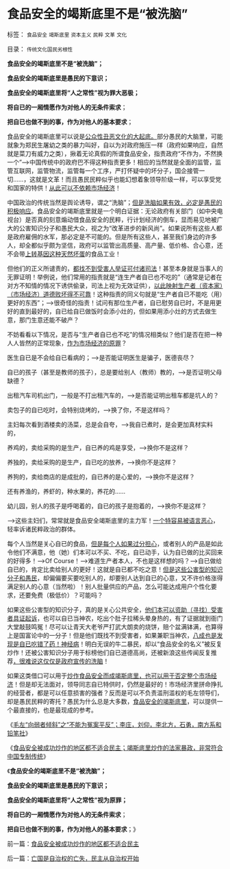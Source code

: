 # 食品安全的竭斯底里不是“被洗脑”

标签： `食品安全` `竭斯底里` `资本主义` `民粹` `文革` `文化` 

目录： `传统文化国民劣根性`

**食品安全的竭斯底里不是“被洗脑”；**

**食品安全的竭斯底里是愚民的下意识；**

**食品安全的竭斯底里将“人之常性”视为罪大恶极；**

**将自已的一厢情愿作为对他人的无条件索求**；

**把自已也做不到的事，作为对他人的基本要求**；

食品安全的竭斯底里可以说是[公众性丑恶文化的大起底。](../../../2012/12/19/假设食品安全竭斯底里中大选（汪洋&nbsp;vs&nbsp;薄熙来），民粹必胜！.md)部分愚民的大脑里，可能就象为郑民生屠幼之类的暴力叫好，自以为对政府施压一样（政府如果响应，自然就是菜刀有威力之类），揪着无论真假的所谓食品安全，指责政府“不作为，不然换一个”——>中国传统中的政府巴不得这种指责更多！相应的当然就是全面的监管，监管互联网，监管物流，监管每一个工序，严打怀疑中的坏分子，国企接管一切……，这就是文革！而且愚民民粹似乎也能幻想着象领导阶级一样，可以享受党和国家的特供！[从此可以不依赖市场经济](../../../2011/7/5/民主是消费者的钞票买出来的；乳业实播《通往奴役之路》.md)！

中国政治的传统当然是舆论诱导，谓之“洗脑”；[但是洗脑如果有效，必定是愚民的积极响应](../../../2012/5/12/希特勒的第一桶粉丝；洗脑、宣传和宗教的兼并模式.md)。食品安全的竭斯底里就是一个明白证据：无论政府有关部门（如中央电视台）是否真的刻意煽动借食品安全的民粹，行计划经济的倒车，显而易见地被广大的公害知识分子和愚民大众，视之为“改革进步的新风尚”。如果说所有这些人都是政府雇佣的水军，那必定是不可能的。但是所有这些人，甚至我们身边的许多人，却全都似乎颇为坚信，政府可以监管出高质量、高产量、低价格、合心意，还不会带[上转基因这种天然坏蛋](../../../2012/12/18/转基因黄金大米案被非法公了，资本主义继续被围剿.md)的食品工业！

但他们的正义所谴责的，[都找不到受害人举证可付诸司法](../../../2012/9/2/公益诉讼恐怕就是法西斯主义.md)！甚至本身就是当事人的无罪证明！举例说，他们常用的指责就是“连生产者自已也不吃的”（通常是记者在对方不知情的情况下诱供偷录，司法上视为无效证供），[以此映射生产者（资本家）（市场经济）道德败坏得不可靠](../../../2012/4/20/食品安全竭斯底里的民粹和文革.md)！这种指责的同义句就是“生产者自已不能吃（用）更好的东西”；——>很奇怪的指责！试问有那位生产者，自已慰劳自已时，不是用更好的直到最好的，自已给自已做饭时会添小灶的，但如果用添小灶的方式去做生意，那门生意还能不破产？



不妨看看以下情况，是否与“生产者自已也不吃”的情况相类似？他们是否在把一种人人皆然的正常现象，[作为市场经济的原罪](../../../2011/10/21/没有原罪论就没有中世纪的等级奴隶制社会.md)？

医生自已是不会给自已看病的；——>是否能证明医生是骗子，医德丧尽？

自已的孩子（甚至是教师的孩子），总是要给别人（教师）教的，——>是否证明父母缺德？

出租汽车司机出门，一般是不打出租汽车的，——>是否能证明出租车都是坑人的？

卖包子的自已吃时，会特别烧烤的，——>换了你，不是这样吗？

主妇每次看到酒楼卖的汤菜，总是会自夸，——>我自已煮时，是会更加真材实料的，

养鸡的，卖给采购的是生产，自已养的鸡是享受，——>换你不是这样？

养独的，卖给采购的是生产，自已吃的放养，——>换你不是这样？

养狗的，卖给商店的是成批的，自已养的是心爱的，——>换你不是这样？

还有养渔的，养虾的，种水果的，养花的……

幼儿园，别人的孩子是呼喝着的，自已的孩子是抱着的，——>换你不是这样？

——>这些主妇们，常常就是食品安全竭斯底里的主力军！[一个特容易被语言恶心](../../../2012/4/10/附和食品安全歇斯底里的民粹，撑着！恶心！.md)，轻率诉诸民粹政治的群体。

每个人当然是关心自已的食品，[但是每个人如果过分担心](../../../2012/2/13/食品安全不必歇斯底里，造假也需要成本.md)，或者别人的产品是如此令他们不满意，他（她）们本可以不买、不吃，自已动手，认为自已做的比买回来的好得多！——>Of
Course！——>难道生产者本人，不也是这样想的吗？——>自已做给自已的，肯定比卖给别人的更好！这就是自已都不吃之意！[但是这些公害型的知识分子和愚民](../../../2012/4/19/反对管制传媒的记者们，要求管制各行各业.md)，却偏偏要买要吃别人的，却要别人达到自已的心意，又不许价格涨得满足别人的心意（当然啦）！别人批量供应的产品，怎么可能达成用户个性化要求，还要免费（极低价）？可能吗？

如果这些公害型的知识分子，真的是关心公共安全，[他们本可以资助（寻找）受害者具证起诉](../../../2012/4/25/法律援助和法治中的讼棍现象.md)，也可以自已当神农，吃出个肚子拉稀头晕身热的，有了证据就到衙门大堂敲鼓鸣冤！尽可以让青天大老爷严打武大朗卖的烧饼，赔个盆满钵满，也算得上是国富论中的一分子！但是他们既找不到受害者，如果兼职当神农，[八成也是发现是自已吃错了药！神经病](../../../2012/4/19/反对管制传媒的记者们，要求管制各行各业.md)！明白无误的牛二暴民，却以“食品安全的名义”被反复炒作！还被公害知识分子用于标榜他们自已道德高尚，还被新浪这些传闻反复推荐[，很难说这仅仅是政府宣传的洗脑](../../../2012/5/6/洗脑业的主流是公害知识分子.md)！

如果这类借口可以用于[炒作食品安全而成竭斯底里，也可以用于否定整个市场经济](../../../2011/6/12/工业化初期普遍地歇斯底里食品安全.md)！但是却无法面对，领导同志自已特供时，仍然是最好的！市场经济里拼命挣扎的经营者，都是可以任意损害的强者？反而是可以不负责滥刑滥权的毛左领导们，却是愚民民粹的寄托？愚民为什么总是大多数，[食品安全的竭斯底里](../../../2011/6/18/食品安全有成本，不可以无限索求.md)，可以提供一个最直接的，也是最现成的参考。

《[毛左“向弱者倾斜”之“不能为冤案平反”；李庄，刘仰，李北方，石勇，南方系和铅笔社](../../../2012/12/23/卢麒元，李庄，李北方，石勇，南方系和铅笔社.md)》

《[食品安全被成功炒作的地区都不适合民主；竭斯底里炒作的法家暴政，非常符合中国专制传统](../../../2012/12/23/食品安全被成功炒作的地区都不适合民主.md)》

《**食品安全的竭斯底里不是“被洗脑”；**

**食品安全的竭斯底里是愚民的下意识；**

**食品安全的竭斯底里将“人之常性”视为原罪；**

**将自已的一厢情愿作为对他人的无条件索求**；

**把自已也做不到的事，作为对他人的基本要求**；》

前一篇：[食品安全被成功炒作的地区都不适合民主](../../../2012/12/23/食品安全被成功炒作的地区都不适合民主.md)

后一篇：[亡国是自治权的亡失，民主从自治权开始](../../../2012/12/24/亡国是自治权的亡失，民主从自治权开始.md)